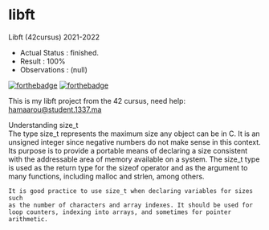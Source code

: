 
# libft
Libft (42cursus) 2021-2022

- Actual Status : finished.
- Result        : 100%
- Observations : (null)

[![forthebadge](https://forthebadge.com/images/badges/made-with-c.svg)](https://forthebadge.com)
[![forthebadge](https://forthebadge.com/images/badges/built-with-love.svg)](https://forthebadge.com)

This is my libft project from the 42 cursus,
need help:
hamaarou@student.1337.ma

Understanding size_t <br>
The type size_t represents the maximum size any object can be in C. It is an unsigned
integer since negative numbers do not make sense in this context. Its purpose is to
provide a portable means of declaring a size consistent with the addressable area of
memory available on a system. The size_t type is used as the return type for the sizeof
operator and as the argument to many functions, including malloc and strlen, among
others.

```
It is good practice to use size_t when declaring variables for sizes such
as the number of characters and array indexes. It should be used for
loop counters, indexing into arrays, and sometimes for pointer
arithmetic.
```
